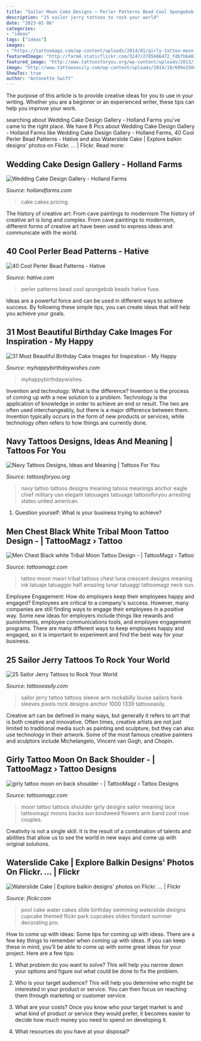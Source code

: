 ```yaml
---
title: "Sailor Moon Cake Designs ~ Perler Patterns Bead Cool Spongebob Beads Hative Fuse"
description: "25 sailor jerry tattoos to rock your world"
date: "2023-01-06"
categories:
- "ideas"
tags: ["ideas"]
images:
- "https://tattoomagz.com/wp-content/uploads/2014/01/girly-tattoo-moon-on-back-shoulder.jpg"
featuredImage: "http://farm4.staticflickr.com/3247/2785606472_fdbfbb461d_z.jpg"
featured_image: "http://www.tattoosforyou.org/wp-content/uploads/2013/10/Navy-Tattoo.jpg"
image: "http://www.tattooeasily.com/wp-content/uploads/2014/10/689e150c2c93beb2b4a4e1190ffb2766.jpg"
ShowToc: true
author: "Antonette Swift"
---
```



The purpose of this article is to provide creative ideas for you to use in your writing. Whether you are a beginner or an experienced writer, these tips can help you improve your work.

	

		
searching about Wedding Cake Design Gallery - Holland Farms you've came to the right place. We have 8 Pics about Wedding Cake Design Gallery - Holland Farms like Wedding Cake Design Gallery - Holland Farms, 40 Cool Perler Bead Patterns - Hative and also Waterslide Cake | Explore balkin designs&#039; photos on Flickr. … | Flickr. Read more:
		
    
## Wedding Cake Design Gallery - Holland Farms

<img loading=lazy src="https://hollandfarms.com/wp-content/gallery/wedding-cakes/P1000334.jpg" onerror="this.onerror=null;this.src='https://tse1.mm.bing.net/th?id=OIP.WZbG_0mw2XvXSJSgl9mmBQHaJ4&amp;pid=15.1';" alt="Wedding Cake Design Gallery - Holland Farms">

_Source: hollandfarms.com_

>cake cakes pricing. 

	

The history of creative art: From cave paintings to modernism
The history of creative art is long and complex. From cave paintings to modernism, different forms of creative art have been used to express ideas and communicate with the world.

    
## 40 Cool Perler Bead Patterns - Hative

<img loading=lazy src="https://hative.com/wp-content/uploads/2014/04/perler-beads-patterns/14-spongebob-patterns.jpg" onerror="this.onerror=null;this.src='https://tse2.mm.bing.net/th?id=OIP.-ABpAg8TitRJoV4bKLdFWAHaHn&amp;pid=15.1';" alt="40 Cool Perler Bead Patterns - Hative">

_Source: hative.com_

>perler patterns bead cool spongebob beads hative fuse. 

	

Ideas are a powerful force and can be used in different ways to achieve success. By following these simple tips, you can create ideas that will help you achieve your goals.

    
## 31 Most Beautiful Birthday Cake Images For Inspiration - My Happy

<img loading=lazy src="https://www.myhappybirthdaywishes.com/wp-content/uploads/2016/02/birthday-cake-images.jpg" onerror="this.onerror=null;this.src='https://tse2.mm.bing.net/th?id=OIP.YSg6BVo35jM0OayJgSUsmQAAAA&amp;pid=15.1';" alt="31 Most Beautiful Birthday Cake Images for Inspiration - My Happy">

_Source: myhappybirthdaywishes.com_

>myhappybirthdaywishes. 

	

Invention and technology: What is the difference?
Invention is the process of coming up with a new solution to a problem. Technology is the application of knowledge in order to achieve an end or result. The two are often used interchangeably, but there is a major difference between them. Invention typically occurs in the form of new products or services, while technology often refers to how things are currently done.

    
## Navy Tattoos Designs, Ideas And Meaning | Tattoos For You

<img loading=lazy src="http://www.tattoosforyou.org/wp-content/uploads/2013/10/Navy-Tattoo.jpg" onerror="this.onerror=null;this.src='https://tse4.mm.bing.net/th?id=OIP.fn65ViY3kd5rewZ4AxRK6gHaGV&amp;pid=15.1';" alt="Navy Tattoos Designs, Ideas and Meaning | Tattoos For You">

_Source: tattoosforyou.org_

>navy tattoo tattoos designs meaning tatoos meanings anchor eagle chief military usn elegant tatouages tatouage tattoosforyou arresting states united american. 

	

1. Question yourself: What is your business trying to achieve? 

    
## Men Chest Black White Tribal Moon Tattoo Design - | TattooMagz › Tattoo

<img loading=lazy src="https://tattoomagz.com/wp-content/uploads/crescent-moon-tattoo-meaning-moon-tattoo-designs-lunar-art-of-the-changing-tides-tattoo-meanings-82678.jpg" onerror="this.onerror=null;this.src='https://tse2.mm.bing.net/th?id=OIP.7fTikWxwAOd59XWcd9B8zAHaKj&amp;pid=15.1';" alt="Men Chest Black white Tribal Moon Tattoo Design - | TattooMagz › Tattoo">

_Source: tattoomagz.com_

>tattoo moon maori tribal tattoos chest luna crescent designs meaning ink tatuaje tatuaggio half amazing lunar tatuaggi tattoomagz neck sun. 

	

Employee Engagement: How do employers keep their employees happy and engaged?
Employees are critical to a company's success. However, many companies are still finding ways to engage their employees in a positive way. Some new ideas for employers include things like rewards and punishments, employee communications tools, and employee engagement programs. There are many different ways to keep employees happy and engaged, so it is important to experiment and find the best way for your business.

    
## 25 Sailor Jerry Tattoos To Rock Your World

<img loading=lazy src="http://www.tattooeasily.com/wp-content/uploads/2014/10/689e150c2c93beb2b4a4e1190ffb2766.jpg" onerror="this.onerror=null;this.src='https://tse3.mm.bing.net/th?id=OIP.AxlGipwPVlPgqCNQvxJ9DgHaJX&amp;pid=15.1';" alt="25 Sailor Jerry Tattoos to Rock Your World">

_Source: tattooeasily.com_

>sailor jerry tattoo tattoos sleeve arm rockabilly louise sailors henk sleeves pixels rock designs anchor 1000 1339 tattooeasily. 

	

Creative art can be defined in many ways, but generally it refers to art that is both creative and innovative. Often times, creative artists are not just limited to traditional media such as painting and sculpture, but they can also use technology in their artwork. Some of the most famous creative painters and sculptors include Michelangelo, Vincent van Gogh, and Chopin.

    
## Girly Tattoo Moon On Back Shoulder - | TattooMagz › Tattoo Designs

<img loading=lazy src="https://tattoomagz.com/wp-content/uploads/2014/01/girly-tattoo-moon-on-back-shoulder.jpg" onerror="this.onerror=null;this.src='https://tse1.mm.bing.net/th?id=OIP.PjU9YR1oLzzASv-PFTnINgHaHd&amp;pid=15.1';" alt="girly tattoo moon on back shoulder - | TattooMagz › Tattoo Designs">

_Source: tattoomagz.com_

>moon tattoo tattoos shoulder girly designs sailor meaning lace tattoomagz moons backs sun bindweed flowers arm band cool rose couples. 

	

Creativity is not a single skill. It is the result of a combination of talents and abilities that allow us to see the world in new ways and come up with original solutions.

    
## Waterslide Cake | Explore Balkin Designs&#039; Photos On Flickr. … | Flickr

<img loading=lazy src="http://farm4.staticflickr.com/3247/2785606472_fdbfbb461d_z.jpg" onerror="this.onerror=null;this.src='https://tse4.mm.bing.net/th?id=OIP.Oc-ApLpxdxCoHCzqyLFwRwHaJ4&amp;pid=15.1';" alt="Waterslide Cake | Explore balkin designs&#039; photos on Flickr. … | Flickr">

_Source: flickr.com_

>pool cake water cakes slide birthday swimming waterslide designs cupcake themed flickr park cupcakes slides fondant summer decorating pro. 

	

How to come up with ideas: Some tips for coming up with ideas.
There are a few key things to remember when coming up with ideas. If you can keep these in mind, you’ll be able to come up with some great ideas for your project. Here are a few tips:
1. What problem do you want to solve? This will help you narrow down your options and figure out what could be done to fix the problem.

2. Who is your target audience? This will help you determine who might be interested in your product or service. You can then focus on reaching them through marketing or customer service.

3. What are your costs? Once you know who your target market is and what kind of product or service they would prefer, it becomes easier to decide how much money you need to spend on developing it.

4. What resources do you have at your disposal?

